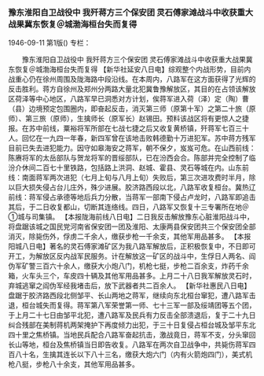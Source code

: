 ### 豫东淮阳自卫战役中  我歼蒋方三个保安团  灵石傅家滩战斗中收获重大战果冀东恢复＠城渤海桓台失而复得

1946-09-11
第1版()
专栏：

　　豫东淮阳自卫战役中
    我歼蒋方三个保安团
    灵石傅家滩战斗中收获重大战果冀东恢复＠城渤海桓台失而复得
    【新华社延安八日电】综观整个内战形势，目前内战重心仍在徐州周围及陇海路中段沿线。在本周内，八路军在这方面获得了光辉的反击胜利。蒋方自徐州及郑州分两路大量北犯冀鲁豫解放区，其目的在占领该解放区荷泽等中心地区，八路军早已洞悉对方计划，俟蒋军进入荷（泽）定（陶）曹（县）边境预定包围圈内，即奋起反击，消灭第三师（原第十军）之第二十旅（原师）、第三旅（原师），生擒师长（原军长）赵锡田。预料该战区将有更惊人之捷报。在苏中前线，粟裕将军所部在七战七捷之后又收复黄桥镇，歼蒋军七百三十人。回忆在一九四一年春，新四军曾在该地击败韩德勤十万进犯军。苏中蒋方残军目前已失去进犯能力。因守如皋海安之蒋军，朝不保夕，岌岌可危。在山西前线：陈赓将军的太岳部队与贺龙将军的晋绥部队，已在汾西会合。陈部并完全控制了临汾介休间二百七十里铁路，包括路上洪洞、赵城、霍县、灵石等城在内。山东前线：南面蒋军两次进犯（七月上旬与八月上旬）失败后，第三次进攻费时半月，除以巨大损失侵占台儿庄外，殊少进展。胶济路西段以北，八路军收复桓台。冀热辽前线：蒋军侵占承德等地后兵力分散，当蒋军一部南下侵占卢龙时，八路军即追击其后，于二日收复都山，切断其连络线。四日，八路军又恢复十三专署所在地＠①城与司集镇。
    【本报陇海前线八日电】二日我反击解放豫东心脏淮阳战斗中，将盘踞该城之国民党河南省保安团一团及淮阳、太康两县保安团共三个保安团全部消灭，除毙伤外，俘虏二千余人，缴获步枪一千余支，其他军用品甚多。
    【本报阳城八日电】著名的灵石傅家滩矿区为我八路军解放后，正积极恢复中，不日即可开工，为解放区反内战军民服务。计在解放这一矿区的战斗中，生俘日人两名、阎伪军矿警三百六十余人，缴获大小炮八门，机枪七挺，步枪二百余支，炸药千余箱，火车头三个，车皮四十辆及其他军用品甚多。上月二十八日我军解放灵石时，弃城逃窜之阎伪军经我堵击后，放下武器者共二百余人。
    【新华社惠民八日电】盘踞于胶济路西段北侧邹平、长山两地之蒋军，继续向东北桓台窜犯，遭八路军击退，桓台城失而复得。蒋军第八军荣誉第一师、七十三军一部及绥靖团等五个团，于上月二十七日由邹平北犯，遭八路军及民兵有力反击全部溃退后，复于二十九日纠合残部在美制蒋机两架掩护下再度倾力出犯，于三十日复侵占桓台城及邹平东北四十里之焦桥镇。当地民兵配合八路军奋起抗击，激战竟日，蒋军不支，分头窜回长山等地，桓台及焦桥镇当日即告收复。八路军在两次自卫战争中，共毙伤蒋军四百八十名，生擒其连长以下八十三名，缴获大炮六门（内有火箭炮四门），美式机枪八挺，步枪八十余支，其他军用品甚多。
